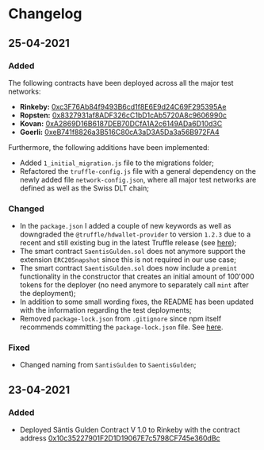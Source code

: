 # Changelog

## 25-04-2021

### Added
The following contracts have been deployed across all the major test networks:
- **Rinkeby:** [0xc3F76Ab84f9493B6cd1f8E6E9d24C69F295395Ae](https://rinkeby.etherscan.io/address/0xc3f76ab84f9493b6cd1f8e6e9d24c69f295395ae)
- **Ropsten:** [0x8327931af8ADF326cC1bD1cAb5720A8c9606990c](https://ropsten.etherscan.io/address/0x8327931af8adf326cc1bd1cab5720a8c9606990c)
- **Kovan:** [0xA2869D16B6187DEB70DCfA1A2c6149ADa6D10d3C](https://kovan.etherscan.io/address/0xa2869d16b6187deb70dcfa1a2c6149ada6d10d3c)
- **Goerli:** [0xeB741f8826a3B516C80cA3aD3A5Da3a56B972FA4](https://goerli.etherscan.io/address/0xeb741f8826a3b516c80ca3ad3a5da3a56b972fa4)

Furthermore, the following additions have been implemented:
- Added `1_initial_migration.js` file to the migrations folder;
- Refactored the `truffle-config.js` file with a general dependency on the newly added file `network-config.json`, where all major test networks are defined as well as the Swiss DLT chain;

### Changed
- In the `package.json` I added a couple of new keywords as well as downgraded the `@truffle/hdwallet-provider` to version `1.2.3` due to a recent and still existing bug in the latest Truffle release (see [here](https://stackoverflow.com/questions/66735307/truffle-contract-deployment-failed-invalid-sender));
- The smart contract `SaentisGulden.sol` does not anymore support the extension `ERC20Snapshot` since this is not required in our use case;
- The smart contract `SaentisGulden.sol` does now include a `premint` functionality in the constructor that creates an initial amount of 100'000 tokens for the deployer (no need anymore to separately call `mint` after the deployment);
- In addition to some small wording fixes, the README has been updated with the information regarding the test deployments;
- Removed `package-lock.json` from `.gitignore` since npm itself recommends committing the `package-lock.json` file. See [here](https://docs.npmjs.com/cli/v7/configuring-npm/package-lock-json).


### Fixed
- Changed naming from `SantisGulden` to `SaentisGulden`;

## 23-04-2021

### Added
- Deployed Säntis Gulden Contract V 1.0 to Rinkeby with the contract address [0x10c35227901F2D1D19067E7c5798CF745e360dBc](https://rinkeby.etherscan.io/address/0x10c35227901f2d1d19067e7c5798cf745e360dbc)
